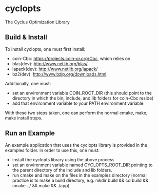 cyclopts
========

The Cyclus Optimization Library

Build & Install
---------------

To install cyclopts, one must first install:
   * coin-Cbc: https://projects.coin-or.org/Cbc, which relies on
   * blas(dev): http://www.netlib.org/blas/
   * lapack(dev): http://www.netlib.org/lapack/
   * bz2(dev): http://www.bzip.org/downloads.html

Additionally, one must:
   * set an environment variable COIN_ROOT_DIR (this should point to the directory in which the bin, include, and lib folders for coin-Cbc reside)
   * add that environment variable to your PATH environment variable

With these two steps taken, one can perform the normal cmake, make, make install steps.

Run an Example
--------------

An example application that uses the cyclopts library is provided in the examples folder. In order to use this, one must:
  * install the cyclopts library using the above process
  * set an environment variable named CYCLOPTS_ROOT_DIR pointing to the parent directory of the include and lib folders.
  * run cmake and make on the files in the examples directory (normal practice is to make a build directory, e.g. mkdir build && cd build && cmake ../ && make && ./app)